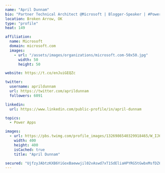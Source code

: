 ```yaml
---
name: "April Dunnam"
bio: "Partner Technical Architect @Microsoft | Blogger-Speaker | #PowerApps, #PowerAutomate, #Office365, #SharePoint | #WIT | #Karaoke Queen"
location: Broken Arrow, OK
type: "profile"
heat: 149

affiliation:
  name: Microsoft
  domain: microsoft.com
  images:
    - url: "/assets/images/organizations/microsoft.com-50x50.jpg"
      width: 50
      height: 50

website: https://t.co/enJuiGEQZc

twitter:
  username: aprildunnam
  url: https://twitter.com/aprildunnam
  followers: 6091

linkedin:
  url: https://www.linkedin.com/public-profile/in/april-dunnam

topics:
  - Power Apps

images:
  - url: https://pbs.twimg.com/profile_images/1326986540329918465/W_IJ6Ih2_400x400.jpg
    width: 400
    height: 400
    isCached: true
    title: "April Dunnam"

secured: "UjfzyJAbtzKXB6YiGoxBaewwjil02vAswd7xT1SdEliaHPYRG5tGwbxMsfDZ6IeW2z6AuBPtuAmxkRAqZKI8rU27KEbpJUh2na4GY+d6pqcixPLDORX53kTQN3kOxfj/ZfxHQs8Wpj3H6D0jSlu2zqV5gutFIis0fiC0+bCt94DhSCRy9qavy8gLU7whpAkrB7KkRzBIyQy/I83N5myYrZANhYTsKn0iCb9yA1+omVcz10E2BN3OXIbY+asvvYsXJdJ8gsyjJ6r1SBTWvYocaG66fdzyU6m5nfFvHRbdfDf86E3pi4Fgk+nmK+RarIwxlccb15RWptPG5Y1sHFhT0I/mAcYWRvgpGHFnzerciVnlfyGoesCFEKO2aN8pK0Q6vGdFyyOfaM4AP53Sxjbfk4anClOHtNA1o5V3k0bhyOQ=;rDt96wGPuzxGgO5x7b/jyw=="
---
```


